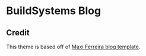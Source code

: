 # BuildSystems Blog


## Credit

This theme is based off of [Maxi Ferreira blog template](https://github.com/Charca/astro-blog-template/).
